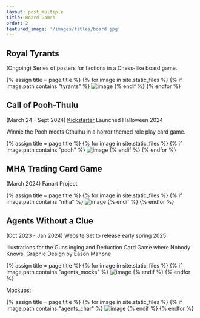 ```yaml
---
layout: post_multiple
title: Board Games
order: 2
featured_image: '/images/titles/board.jpg'
---
```



## Royal Tyrants
(Ongoing) Series of posters for factions in a Chess-like board game. 

<div class="gallery" data-columns="3">
		{% assign title = page.title %}
		{% for image in site.static_files %}
			{% if image.path contains "tyrants" %}
				<img src="{{ site.baseurl }}{{ image.path }}" alt="image" />
			{% endif %}
		{% endfor %}
</div>

## Call of Pooh-Thulu

(March 24 - Sept 2024) [Kickstarter](https://www.kickstarter.com/projects/1155362758/the-call-of-pooh-thulhu-cthulhu-comes-to-the-100-acre-woods) Launched Halloween 2024

 Winnie the Pooh meets Cthulhu in a horror themed role play card game. 
<div class="gallery" data-columns="3">
		{% assign title = page.title %}
		{% for image in site.static_files %}
			{% if image.path contains "pooh" %}
				<img src="{{ site.baseurl }}{{ image.path }}" alt="image" />
			{% endif %}
		{% endfor %}
</div>




## MHA Trading Card Game
(March 2024) Fanart Project
<div class="gallery" data-columns="3">
		{% assign title = page.title %}
		{% for image in site.static_files %}
			{% if image.path contains "mha" %}
				<img src="{{ site.baseurl }}{{ image.path }}" alt="image" />
			{% endif %}
		{% endfor %}
</div>

## Agents Without a Clue
(Oct 2023 - Jan 2024) [Website](https://agentswithoutaclue.com/) Set to release early spring 2025

Illustrations for the Gunslinging and Deduction Card Game where Nobody Knows. Graphic Design by Eason Mahone


<div class="gallery" data-columns="3">
		{% assign title = page.title %}
		{% for image in site.static_files %}
			{% if image.path contains "agents_mocks" %}
				<img src="{{ site.baseurl }}{{ image.path }}" alt="image" />
			{% endif %}
		{% endfor %}
</div>

Mockups:

<div class="gallery" data-columns="3">
		{% assign title = page.title %}
		{% for image in site.static_files %}
			{% if image.path contains "agents_char" %}
				<img src="{{ site.baseurl }}{{ image.path }}" alt="image" />
			{% endif %}
		{% endfor %}
</div>




<!-- ## Emergence


(2022) Illustrations for a deception game based on androids 

Illustrations and Graphic Design by me. Game Design and Graphic Design by Roger Yu

<div class="gallery" data-columns="3">
		{% assign title = page.title %}
		{% for image in site.static_files %}
			{% if image.path contains "emergence" %}
				<img src="{{ site.baseurl }}{{ image.path }}" alt="image" />
			{% endif %}
		{% endfor %}
</div> -->